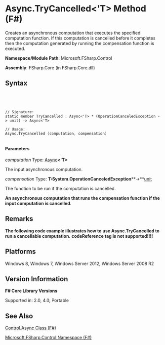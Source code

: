# Async.TryCancelled<'T> Method (F#)

Creates an asynchronous computation that executes the specified computation function. If this computation is cancelled before it completes then the computation generated by running the compensation function is executed.

**Namespace/Module Path**: Microsoft.FSharp.Control

**Assembly**: FSharp.Core (in FSharp.Core.dll)


## Syntax



```




// Signature:
static member TryCancelled : Async<'T> * (OperationCanceledException -> unit) -> Async<'T>

// Usage:
Async.TryCancelled (computation, compensation)


```





#### Parameters
*computation*
Type: [Async](http://msdn.microsoft.com/en-us/library/e0b28ea2-dea5-4021-b2b9-d7d4761babde)**&lt;'T&gt;**


The input asynchronous computation.


*compensation*
Type: **T:System.OperationCanceledException****-&gt;**[unit](http://msdn.microsoft.com/en-us/library/00b837c2-6c8a-483a-87d3-0479c64037a7)


The function to be run if the computation is cancelled.



**An asynchronous computation that runs the compensation function if the input computation is cancelled.**
## Remarks
**The following code example illustrates how to use Async.TryCancelled to run a cancellable computation.**
<b>codeReference tag is not supported!!!!</b>
## Platforms
Windows 8, Windows 7, Windows Server 2012, Windows Server 2008 R2


## Version Information
**F# Core Library Versions**

Supported in: 2.0, 4.0, Portable




## See Also
[Control.Async Class &#40;F&#35;&#41;](Control.Async-Class-%5BFSharp%5D.md)

[Microsoft.FSharp.Control Namespace &#40;F&#35;&#41;](Microsoft.FSharp.Control-Namespace-%5BFSharp%5D.md)

